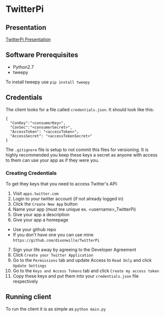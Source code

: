 # TwitterPi

## Presentation

[TwitterPi Presentation](http://go-talks.appspot.com/github.com/dixonwille/TwitterPi/Presentation/IoT.slide)

## Software Prerequisites
- Python2.7
- tweepy

To install tweepy use `pip install tweepy`
## Credentials
The client looks for a file called `credentials.json`. It should look like this:
```
{
  "ConKey":"<consumerKey>",
  "ConSec":"<consumerSecret>",
  "AccessToken": "<accessToken>",
  "AccessSecret": "<accessTokenSecret>"
}
```
The `.gitignore` file is setup to not commit this files for versioning. It is highly recommended you keep these keys a secret as anyone with access to them can use your app as if they were you.

### Creating Credentials
To get they keys that you need to access Twitter's API:
 1. Visit `apps.twitter.com`
 2. Login to your twitter account (if not already logged in)
 3. Click the `Create New App` button
 4. Name your app (must me unique ex. &lt;username&gt;&#95;TwitterPi)
 5. Give your app a description
 6. Give your app a homepage
  - Use your github repo
  - If you don't have one you can use mine `https://github.com/dixonwille/TwitterPi`
 7. Sign your life away by agreeing to the Developer Agreement
 8. Click `Create your Twitter Application`
 9. Go to the `Permissions` tab and update Access to `Read Only` and click `Update Settings`
 10. Go to the `Keys and Access Tokens` tab and click `Create my access token`
 11. Copy these keys and put them into your `credentials.json` file respectively


## Running client
To run the client it is as simple as `python main.py`
